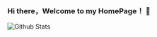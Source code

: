 ### Hi there，Welcome to my HomePage！ 👋

<!--
**MonsterTTL/MonsterTTL** is a ✨ _special_ ✨ repository because its `README.md` (this file) appears on your GitHub profile.
   I'm an Android Developer.
-->

![Github Stats](https://github-readme-stats.vercel.app/api?username=MonsterTTL&show_icons=true&theme=dark&count_private=true)
